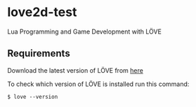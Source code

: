 # love2d-test
Lua Programming and Game Development with LÖVE

## Requirements
Download the latest version of LÖVE from [here](https://love2d.org/)

To check which version of LÖVE is installed run this command:
```
$ love --version
```
